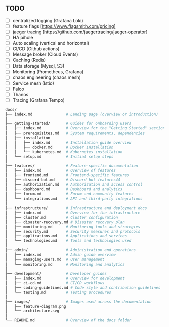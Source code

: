 ## TODO

- [ ] centralized logging (Grafana Loki)
- [ ] feature flags [https://www.flagsmith.com/pricing]
- [ ] jaeger tracing [https://github.com/jaegertracing/jaeger-operator]
- [ ] HA pihole
- [ ] Auto scaling (vertical and horizontal)
- [ ] CI/CD (Github actions)
- [ ] Message broker (Cloud Events)
- [ ] Caching (Redis)
- [ ] Data storage (Mysql, S3)
- [ ] Monitoring (Prometheus, Grafana)
- [ ] chaos engineering (chaos mesh)
- [ ] Service mesh (Istio)
- [ ] Falco
- [ ] Thanos
- [ ] Tracing (Grafana Tempo)

```bash
docs/
├── index.md               # Landing page (overview or introduction)
│
├── getting-started/       # Guides for onboarding users
│   ├── index.md           # Overview for the "Getting Started" section
│   ├── prerequisites.md   # System requirements, dependencies
│   ├── installation
│   │   ├── index.md       # Installation guide overview
│   │   ├── docker.md      # Docker installation
│   │   └── kubernetes.md  # Kubernetes installation
│   └── setup.md           # Initial setup steps
│
├── features/              # Feature-specific documentation
│   ├── index.md           # Overview of features
│   ├── frontend.md        # Frontend-specific features
│   ├── discord-bot.md     # Discord bot features44
│   ├── authorization.md   # Authorization and access control
│   ├── dashboard.md       # Dashboard and analytics
│   ├── forum.md           # Forum and community features
│   └── integrations.md    # API and third-party integrations
│
├── infrastructure/        # Infrastructure and deployment docs
│   ├── index.md           # Overview for the infrastructure
│   ├── cluster.md         # Cluster configuration
│   ├── disaster-recovery.md # Disaster recovery plan
│   ├── monitoring.md      # Monitoring tools and strategies
│   ├── security.md        # Security measures and protocols
│   ├── applications.md    # Applications and services
│   └── technologies.md    # Tools and technologies used
│
├── admin/                 # Administration and operations
│   ├── index.md           # Admin guide overview
│   ├── managing-users.md  # User management
│   └── monitoring.md      # Monitoring and analytics
│
├── development/           # Developer guides
│   ├── index.md           # Overview for development
│   ├── ci-cd.md           # CI/CD workflows
│   ├── coding-guidelines.md # Code style and contribution guidelines
│   └── testing.md         # Testing procedures
│
├── images/                # Images used across the documentation
│   ├── feature-diagram.png
│   └── architecture.svg
│
└── README.md              # Overview of the docs folder
```
